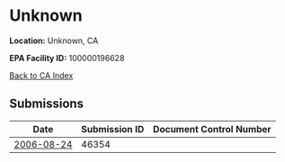 # Unknown

**Location:** Unknown, CA

**EPA Facility ID:** 100000196628

[Back to CA Index](../../index.md)

## Submissions

| Date | Submission ID | Document Control Number |
|------|--------------|-------------------------|
| [2006-08-24](submissions/46354.md) | 46354 |  |
